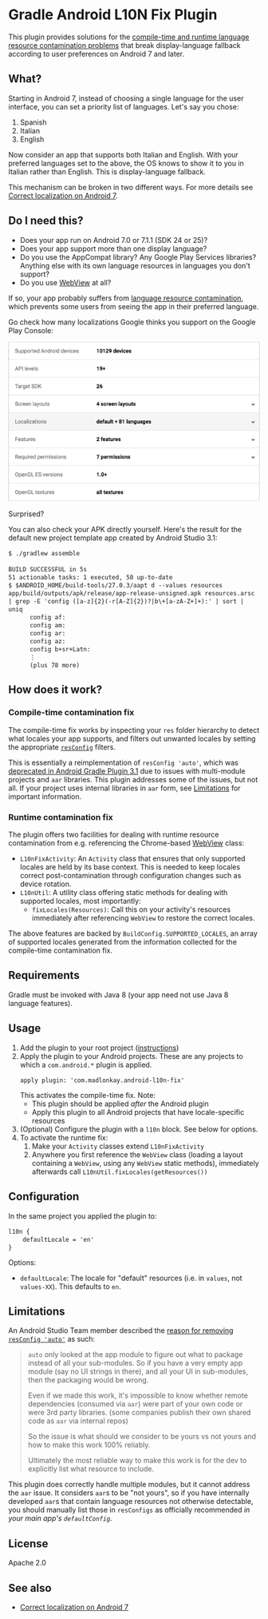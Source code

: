 # Gradle Android L10N Fix Plugin

This plugin provides solutions for the [compile-time and runtime language
resource contamination
problems](https://gist.github.com/amake/0ac7724681ac1c178c6f95a5b09f03ce) that
break display-language fallback according to user preferences on Android 7 and
later.

## What?

Starting in Android 7, instead of choosing a single language for the user
interface, you can set a priority list of languages. Let's say you chose:

1. Spanish
2. Italian
3. English

Now consider an app that supports both Italian and English. With your preferred
languages set to the above, the OS knows to show it to you in Italian rather
than English. This is display-language fallback.

This mechanism can be broken in two different ways. For more details see
[Correct localization on Android
7](https://gist.github.com/amake/0ac7724681ac1c178c6f95a5b09f03ce).

## Do I need this?

- Does your app run on Android 7.0 or 7.1.1 (SDK 24 or 25)?
- Does your app support more than one display language?
- Do you use the AppCompat library? Any Google Play Services libraries? Anything
  else with its own language resources in languages you don't support?
- Do you use
  [WebView](https://developer.android.com/reference/android/webkit/WebView.html)
  at all?

If so, your app probably suffers from [language resource
contamination](https://gist.github.com/amake/0ac7724681ac1c178c6f95a5b09f03ce),
which prevents some users from seeing the app in their preferred language.

Go check how many localizations Google thinks you support on the Google Play Console:

![Too many localizations](web/google-play-console-localizations.png)

Surprised?

You can also check your APK directly yourself. Here's the result for the default
new project template app created by Android Studio 3.1:

```
$ ./gradlew assemble

BUILD SUCCESSFUL in 5s
51 actionable tasks: 1 executed, 50 up-to-date
$ $ANDROID_HOME/build-tools/27.0.3/aapt d --values resources app/build/outputs/apk/release/app-release-unsigned.apk resources.arsc | grep -E 'config ([a-z]{2}(-r[A-Z]{2})?|b\+[a-zA-Z+]+):' | sort | uniq
      config af:
      config am:
      config ar:
      config az:
      config b+sr+Latn:
      ⋮
      (plus 78 more)
```

## How does it work?

### Compile-time contamination fix

The compile-time fix works by inspecting your `res` folder hierarchy to detect
what locales your app supports, and filters out unwanted locales by setting the
appropriate
[`resConfig`](https://google.github.io/android-gradle-dsl/current/com.android.build.gradle.internal.dsl.ProductFlavor.html#com.android.build.gradle.internal.dsl.ProductFlavor:resConfig%28java.lang.String%29)
filters.

This is essentially a reimplementation of `resConfig 'auto'`, which was
[deprecated in Android Gradle Plugin
3.1](https://android.googlesource.com/platform/tools/base/+/6b7799c36f1ba5194f73f5c14a7b0365a8428714%5E%21/)
due to issues with multi-module projects and `aar` libraries. This plugin
addresses some of the issues, but not all. If your project uses internal
libraries in `aar` form, see [Limitations](#limitations) for important
information.

### Runtime contamination fix

The plugin offers two facilities for dealing with runtime resource contamination
from e.g. referencing the Chrome-based
[WebView](https://developer.android.com/reference/android/webkit/WebView.html)
class:

- `L10nFixActivity`: An `Activity` class that ensures that only supported
  locales are held by its base context. This is needed to keep locales correct
  post-contamination through configuration changes such as device rotation.
- `L10nUtil`: A utility class offering static methods for dealing with supported
  locales, most importantly:
  - `fixLocales(Resources)`: Call this on your activity's resources immediately
    after referencing `WebView` to restore the correct locales.

The above features are backed by `BuildConfig.SUPPORTED_LOCALES`, an array of
supported locales generated from the information collected for the compile-time
contamination fix.

## Requirements

Gradle must be invoked with Java 8 (your app need not use Java 8 language
features).

## Usage

1. Add the plugin to your root project
   ([instructions](https://plugins.gradle.org/plugin/com.madlonkay.android-l10n-fix))
2. Apply the plugin to your Android projects. These are any projects to which
   a `com.android.*` plugin is applied.
    ```
    apply plugin: 'com.madlonkay.android-l10n-fix'
    ```
   This activates the compile-time fix. Note:
    - This plugin should be applied *after* the Android plugin
    - Apply this plugin to all Android projects that have locale-specific
      resources
3. (Optional) Configure the plugin with a `l10n` block. See below for options.
4. To activate the runtime fix:
   1. Make your `Activity` classes extend `L10nFixActivity`
   2. Anywhere you first reference the `WebView` class (loading a layout
      containing a `WebView`, using any `WebView` static methods), immediately
      afterwards call `L10nUtil.fixLocales(getResources())`

## Configuration

In the same project you applied the plugin to:

```
l10n {
    defaultLocale = 'en'
}
```

Options:

- `defaultLocale`: The locale for "default" resources (i.e. in `values`, not
  `values-XX`). This defaults to `en`.

## Limitations

An Android Studio Team member described the [reason for removing `resConfig
'auto'`](https://www.reddit.com/r/androiddev/comments/8eb8vm/android_gradle_plugin_31x_commit_history/dy09tv1/)
as such:

> `auto` only looked at the app module to figure out what to package instead of
> all your sub-modules. So if you have a very empty app module (say no UI
> strings in there), and all your UI in sub-modules, then the packaging would be
> wrong.
>
> Even if we made this work, it's impossible to know whether remote dependencies
> (consumed via `aar`) were part of your own code or were 3rd party
> libraries. (some companies publish their own shared code as `aar` via internal
> repos)
>
> So the issue is what should we consider to be yours vs not yours and how to
> make this work 100% reliably.
>
> Ultimately the most reliable way to make this work is for the dev to
> explicitly list what resource to include.

This plugin does correctly handle multiple modules, but it cannot address the
`aar` issue. It considers `aar`s to be "not yours", so if you have internally
developed `aar`s that contain language resources not otherwise detectable, you
should manually list those in `resConfigs` as officially recommended *in your
main app's `defaultConfig`*.

## License

Apache 2.0

## See also

- [Correct localization on Android
  7](https://gist.github.com/amake/0ac7724681ac1c178c6f95a5b09f03ce)
